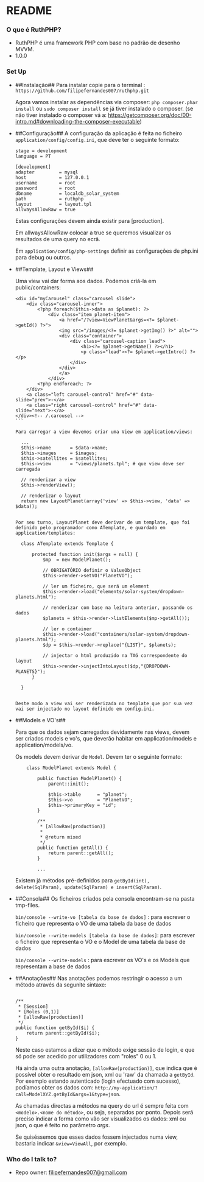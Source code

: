 # README #

### O que é RuthPHP? ###

* RuthPHP é uma framework PHP com base no padrão de desenho MVVM.
* 1.0.0

### Set Up ###

* ##Instalação##
	Para instalar copie para o terminal : ```https://github.com/filipefernandes007/ruthphp.git``` 

	Agora vamos instalar as dependências via composer: ```php composer.phar install``` ou ```sudo composer install``` se já tiver instalado o composer. 
	(se não tiver instalado o composer vá a: https://getcomposer.org/doc/00-intro.md#downloading-the-composer-executable)

* ##Configuração##
	A configuração da aplicação é feita no ficheiro ``application/config/config.ini``, que deve ter o seguinte formato:
	
	```
	stage = development
	language = PT

	[development]
	adapter 		= mysql
	host 			= 127.0.0.1
	username 		= root
	password 		= root
	dbname 			= localdb_solar_system
	path 			= ruthphp
	layout 			= layout.tpl
	allwaysAllowRaw = true
	```
	
	Estas configurações devem ainda existir para [production].
	
	Em allwaysAllowRaw colocar a true se queremos visualizar os resultados de uma query no ecrã.
	
	Em ```application/config/php-settings``` definir as configurações de php.ini para debug ou outros.
	
* ##Template, Layout e Views##

	Uma view vai dar forma aos dados. Podemos criá-la em public/containers:

	````
	<div id="myCarousel" class="carousel slide">
	    <div class="carousel-inner">
	        <?php foreach($this->data as $planet): ?>
	            <div class="item planet-item">
	                <a href="/?view=ViewPlanet&args=<?= $planet->getId() ?>">
	                <img src="/images/<?= $planet->getImg() ?>" alt="">
	                <div class="container">
	                    <div class="carousel-caption lead">
	                        <h1><?= $planet->getName() ?></h1>
	                        <p class="lead"><?= $planet->getIntro() ?></p>
	                    </div>
	                </div>
	                </a>
	            </div>
	        <?php endforeach; ?>
	    </div>
	    <a class="left carousel-control" href="#" data-slide="prev">‹</a>
	    <a class="right carousel-control" href="#" data-slide="next">›</a>
	</div><!-- /.carousel -->
	```

	Para carregar a view devemos criar uma View em application/views:

	````
		...
		$this->name       = $data->name;
        $this->images     = $images;
        $this->satellites = $satellites;
        $this->view       = "views/planets.tpl"; # que view deve ser carregada

        // renderizar a view
        $this->renderView();

        // renderizar o layout
        return new LayoutPlanet(array('view' => $this->view, 'data' => $data));
	````

	Por seu turno, LayoutPlanet deve derivar de um template, que foi definido pelo programador como ATemplate, e guardado em application/templates:

	````
		class ATemplate extends Template {
        
	        protected function init($args = null) {
	            $mp  = new ModelPlanet();
	            
	            // OBRIGATÓRIO definir o ValueObject
	            $this->render->setVO("PlanetVO"); 
	            
	            // ler um ficheiro, que será um element
	            $this->render->load("elements/solar-system/dropdown-planets.html");
	            
	            // renderizar com base na leitura anterior, passando os dados
	            $planets = $this->render->listElements($mp->getAll());
	            
	            // ler o container 
	            $this->render->load("containers/solar-system/dropdown-planets.html");
	            $dp = $this->render->replace("{LIST}", $planets);

	            // injectar o html produzido na TAG correspondente do layout
	            $this->render->injectIntoLayout($dp,"{DROPDOWN-PLANETS}");
	        }
	        
	    }
	````

	Deste modo a view vai ser renderizada no template que por sua vez vai ser injectado no layout definido em config.ini.

* ##Models e VO's##

	Para que os dados sejam carregados devidamente nas views, devem ser criados models e vo's, que deverão habitar em application/models e application/models/vo.

	Os models devem derivar de ``Model``. Devem ter o seguinte formato:

	````
		class ModelPlanet extends Model {

		    public function ModelPlanet() {
		        parent::init();

		        $this->table      = "planet";
		        $this->vo         = "PlanetVO";
		        $this->primaryKey = "id";
		    }
		    
		    /**
		     * [allowRaw(production)]
		     * 
		     * @return mixed
		     */
		    public function getAll() {
		        return parent::getAll();
		    }

		    ...
	````

	Existem já métodos pré-definidos para ```getById(int), delete(SqlParam), update(SqlParam) e insert(SqlParam)```.
	
	
* ##Consola##
	Os ficheiros criados pela consola encontram-se na pasta tmp-files.

	``bin/console --write-vo [tabela da base de dados]`` 	: para escrever o ficheiro que representa o VO de uma tabela da base de dados

	``bin/console --write-models [tabela da base de dados]``: para escrever o ficheiro que representa o VO e o Model de uma tabela da base de dados

	``bin/console --write-models``						 	: para escrever os VO's e os Models que representam a base de dados

* ##Anotações##
	Nas anotações podemos restringir o acesso a um método através da segunite sintaxe:

	```

	/**
	 * [Session]
	 * [Roles (0,1)]
	 * [allowRaw(production)]
	 */
	public function getById($i) {
	 	return parent::getById($i);
	}

    ```

    Neste caso estamos a dizer que o método exige sessão de login, e que só pode ser acedido por utilizadores com "roles" 0 ou 1.

    Há ainda uma outra anotação, `` [allowRaw(production)] ``, que indica que é possível obter o resultado em json, xml ou 'raw'
    da chamada a ``getById``. Por exemplo estando autenticado (login efectuado com sucesso), podíamos obter os dados com:
    ``http://my-application/?call=ModelXYZ.getById&args=1&type=json``.

    As chamadas directas a métodos na query do url é sempre feita com ```<modelo>.<nome do método>```, ou seja, separados por ponto.
    Depois será preciso indicar a forma como vão ser visualizados os dados: xml ou json, o que é feito no parâmetro *args*.

    Se quiséssemos que esses dados fossem injectados numa view, bastaria indicar ``&view=ViewAll``, por exemplo.

### Who do I talk to? ###

* Repo owner: filipefernandes007@gmail.com